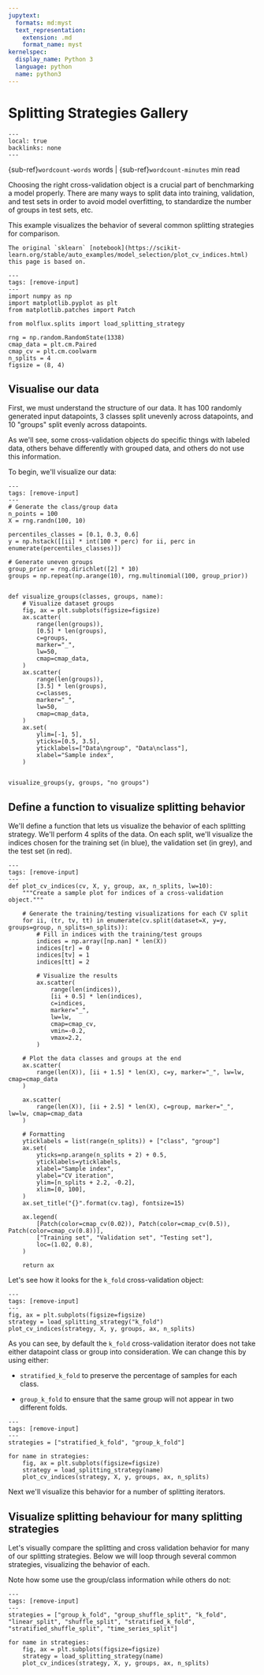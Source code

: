 ```yaml
---
jupytext:
  formats: md:myst
  text_representation:
    extension: .md
    format_name: myst
kernelspec:
  display_name: Python 3
  language: python
  name: python3
---
```


# Splitting Strategies Gallery

```{contents} On this page
---
local: true
backlinks: none
---
```

{sub-ref}`wordcount-words` words | {sub-ref}`wordcount-minutes` min read

Choosing the right cross-validation object is a crucial part of benchmarking a model properly. There are many ways to split
data into training, validation, and test sets in order to avoid model overfitting, to standardize the number of groups in test sets, etc.

This example visualizes the behavior of several common splitting strategies for comparison.

```{seealso}
The original `sklearn` [notebook](https://scikit-learn.org/stable/auto_examples/model_selection/plot_cv_indices.html) this page is based on.
```

```{code-cell} ipython3
---
tags: [remove-input]
---
import numpy as np
import matplotlib.pyplot as plt
from matplotlib.patches import Patch

from molflux.splits import load_splitting_strategy

rng = np.random.RandomState(1338)
cmap_data = plt.cm.Paired
cmap_cv = plt.cm.coolwarm
n_splits = 4
figsize = (8, 4)
```

## Visualise our data

First, we must understand the structure of our data. It has 100 randomly generated input datapoints, 3 classes split
unevenly across datapoints, and 10 "groups" split evenly across datapoints.

As we'll see, some cross-validation objects do specific things with labeled data, others behave differently with
grouped data, and others do not use this information.

To begin, we'll visualize our data:

```{code-cell} ipython3
---
tags: [remove-input]
---
# Generate the class/group data
n_points = 100
X = rng.randn(100, 10)

percentiles_classes = [0.1, 0.3, 0.6]
y = np.hstack([[ii] * int(100 * perc) for ii, perc in enumerate(percentiles_classes)])

# Generate uneven groups
group_prior = rng.dirichlet([2] * 10)
groups = np.repeat(np.arange(10), rng.multinomial(100, group_prior))


def visualize_groups(classes, groups, name):
    # Visualize dataset groups
    fig, ax = plt.subplots(figsize=figsize)
    ax.scatter(
        range(len(groups)),
        [0.5] * len(groups),
        c=groups,
        marker="_",
        lw=50,
        cmap=cmap_data,
    )
    ax.scatter(
        range(len(groups)),
        [3.5] * len(groups),
        c=classes,
        marker="_",
        lw=50,
        cmap=cmap_data,
    )
    ax.set(
        ylim=[-1, 5],
        yticks=[0.5, 3.5],
        yticklabels=["Data\ngroup", "Data\nclass"],
        xlabel="Sample index",
    )


visualize_groups(y, groups, "no groups")
```

## Define a function to visualize splitting behavior

We'll define a function that lets us visualize the behavior of each splitting strategy.
We'll perform 4 splits of the data. On each split, we'll visualize the indices chosen for the training set (in blue),
the validation set (in grey), and the test set (in red).

```{code-cell} ipython3
---
tags: [remove-input]
---
def plot_cv_indices(cv, X, y, group, ax, n_splits, lw=10):
    """Create a sample plot for indices of a cross-validation object."""

    # Generate the training/testing visualizations for each CV split
    for ii, (tr, tv, tt) in enumerate(cv.split(dataset=X, y=y, groups=group, n_splits=n_splits)):
        # Fill in indices with the training/test groups
        indices = np.array([np.nan] * len(X))
        indices[tr] = 0
        indices[tv] = 1
        indices[tt] = 2

        # Visualize the results
        ax.scatter(
            range(len(indices)),
            [ii + 0.5] * len(indices),
            c=indices,
            marker="_",
            lw=lw,
            cmap=cmap_cv,
            vmin=-0.2,
            vmax=2.2,
        )

    # Plot the data classes and groups at the end
    ax.scatter(
        range(len(X)), [ii + 1.5] * len(X), c=y, marker="_", lw=lw, cmap=cmap_data
    )

    ax.scatter(
        range(len(X)), [ii + 2.5] * len(X), c=group, marker="_", lw=lw, cmap=cmap_data
    )

    # Formatting
    yticklabels = list(range(n_splits)) + ["class", "group"]
    ax.set(
        yticks=np.arange(n_splits + 2) + 0.5,
        yticklabels=yticklabels,
        xlabel="Sample index",
        ylabel="CV iteration",
        ylim=[n_splits + 2.2, -0.2],
        xlim=[0, 100],
    )
    ax.set_title("{}".format(cv.tag), fontsize=15)

    ax.legend(
        [Patch(color=cmap_cv(0.02)), Patch(color=cmap_cv(0.5)), Patch(color=cmap_cv(0.8))],
        ["Training set", "Validation set", "Testing set"],
        loc=(1.02, 0.8),
    )

    return ax
```

Let's see how it looks for the `k_fold` cross-validation object:

```{code-cell} ipython3
---
tags: [remove-input]
---
fig, ax = plt.subplots(figsize=figsize)
strategy = load_splitting_strategy("k_fold")
plot_cv_indices(strategy, X, y, groups, ax, n_splits)
```

As you can see, by default the `k_fold` cross-validation iterator does not take either datapoint class or group into
consideration. We can change this by using either:

* `stratified_k_fold` to preserve the percentage of samples for each class.

* `group_k_fold` to ensure that the same group will not appear in two different folds.

```{code-cell} ipython3
---
tags: [remove-input]
---
strategies = ["stratified_k_fold", "group_k_fold"]

for name in strategies:
    fig, ax = plt.subplots(figsize=figsize)
    strategy = load_splitting_strategy(name)
    plot_cv_indices(strategy, X, y, groups, ax, n_splits)
```

Next we'll visualize this behavior for a number of splitting iterators.

## Visualize splitting behaviour for many splitting strategies

Let's visually compare the splitting and cross validation behavior for many of our splitting strategies.
Below we will loop through several common strategies, visualizing the behavior of each.

Note how some use the group/class information while others do not:

```{code-cell} ipython3
---
tags: [remove-input]
---
strategies = ["group_k_fold", "group_shuffle_split", "k_fold", "linear_split", "shuffle_split", "stratified_k_fold", "stratified_shuffle_split", "time_series_split"]

for name in strategies:
    fig, ax = plt.subplots(figsize=figsize)
    strategy = load_splitting_strategy(name)
    plot_cv_indices(strategy, X, y, groups, ax, n_splits)
```
